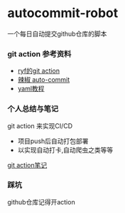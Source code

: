 # autocommit-robot

一个每日自动提交github仓库的脚本

### git action 参考资料

* [ryf的git action](https://www.ruanyifeng.com/blog/2019/09/getting-started-with-github-actions.html)
* [辣椒 auto-commit](https://juejin.cn/post/7253673249159200825)
* [yaml教程](https://www.ruanyifeng.com/blog/2016/07/yaml.html)

### 个人总结与笔记

git action 来实现CI/CD
* 项目push后自动打包部署
* 以实现自动打卡,自动爬虫之类等等

[git action笔记](https://juejin.cn/)

### 踩坑

github仓库记得开action